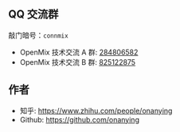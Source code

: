 ## QQ 交流群

敲门暗号：`connmix`

- OpenMix 技术交流 A 群: [284806582](https://shang.qq.com/wpa/qunwpa?idkey=b3a8618d3977cda4fed2363a666b081a31d89e3d31ab164497f53b72cf49968a) 
- OpenMix 技术交流 B 群: [825122875](http://shang.qq.com/wpa/qunwpa?idkey=d2908b0c7095fc7ec63a2391fa4b39a8c5cb16952f6cfc3f2ce4c9726edeaf20)

## 作者

- 知乎: https://www.zhihu.com/people/onanying
- Github: https://github.com/onanying
